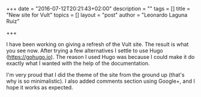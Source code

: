 +++
date = "2016-07-12T20:21:43+02:00"
description = ""
tags = []
title = "New site for Vult"
topics = []
layout = "post"
author = "Leonardo Laguna Ruiz"

+++

I have been working on giving a refresh of the Vult site. The result is what you see now. After trying a few alternatives I settle to use Hugo (https://gohugo.io). The reason I used Hugo was because I could make it do exactly what I wanted with the help of the documentation.

I'm very proud that I did the theme of the site from the ground up (that's why is so minimalistic). I also added comments section using Google+, and I hope it works as expected.

